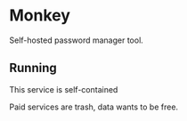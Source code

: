 # Monkey
Self-hosted password manager tool.

## Running
This service is self-contained

Paid services are trash, data wants to be free.

